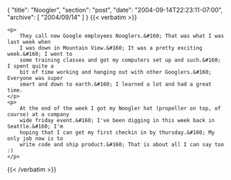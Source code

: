 {
  "title": "Noogler",
  "section": "post",
  "date": "2004-09-14T22:23:11-07:00",
  "archive": [
    "2004/09/14"
  ]
}
{{< verbatim >}}

    <p>
        They call new Google employees Nooglers.&#160; That was what I was last week when
        I was down in Mountain View.&#160; It was a pretty exciting week.&#160; I went to
        some training classes and got my computers set up and such.&#160; I spent quite a
        bit of time working and hanging out with other Googlers.&#160; Everyone was super
        smart and down to earth.&#160; I learned a lot and had a great time.
    </p>
    <p>
        At the end of the week I got my Noogler hat (propeller on top, of course) at a company
        wide friday event.&#160; I've been digging in this week back in Seattle.&#160; I'm
        hoping that I can get my first checkin in by thursday.&#160; My only job now is to
        write code and ship product.&#160; That is about all I can say too :)
    </p>

{{< /verbatim >}}
